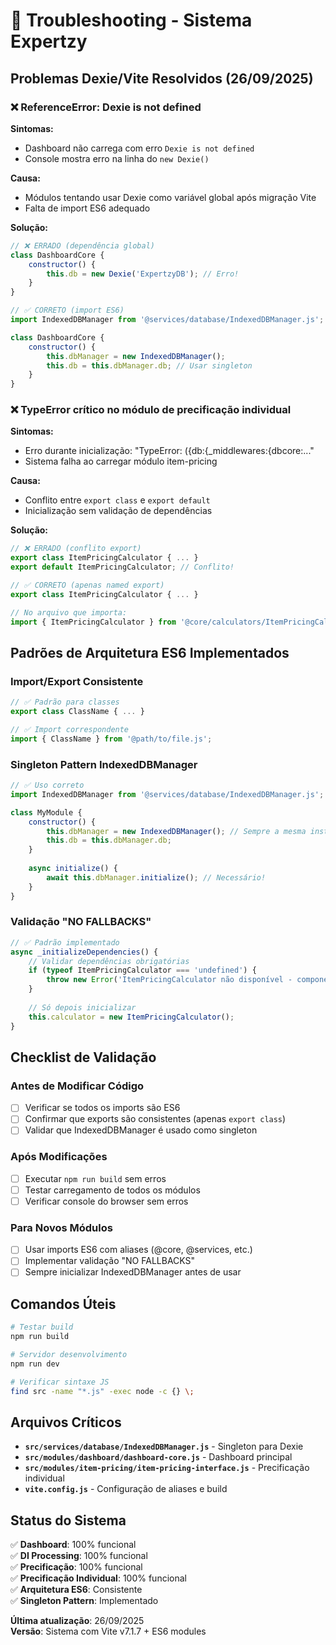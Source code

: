 # 🔧 Troubleshooting - Sistema Expertzy

## Problemas Dexie/Vite Resolvidos (26/09/2025)

### ❌ **ReferenceError: Dexie is not defined**

**Sintomas:**
- Dashboard não carrega com erro `Dexie is not defined`
- Console mostra erro na linha do `new Dexie()`

**Causa:**
- Módulos tentando usar Dexie como variável global após migração Vite
- Falta de import ES6 adequado

**Solução:**
```javascript
// ❌ ERRADO (dependência global)
class DashboardCore {
    constructor() {
        this.db = new Dexie('ExpertzyDB'); // Erro!
    }
}

// ✅ CORRETO (import ES6)
import IndexedDBManager from '@services/database/IndexedDBManager.js';

class DashboardCore {
    constructor() {
        this.dbManager = new IndexedDBManager();
        this.db = this.dbManager.db; // Usar singleton
    }
}
```

### ❌ **TypeError crítico no módulo de precificação individual**

**Sintomas:**
- Erro durante inicialização: "TypeError: ({db:{_middlewares:{dbcore:..."
- Sistema falha ao carregar módulo item-pricing

**Causa:**
- Conflito entre `export class` e `export default`
- Inicialização sem validação de dependências

**Solução:**
```javascript
// ❌ ERRADO (conflito export)
export class ItemPricingCalculator { ... }
export default ItemPricingCalculator; // Conflito!

// ✅ CORRETO (apenas named export)
export class ItemPricingCalculator { ... }

// No arquivo que importa:
import { ItemPricingCalculator } from '@core/calculators/ItemPricingCalculator.js';
```

## Padrões de Arquitetura ES6 Implementados

### **Import/Export Consistente**

```javascript
// ✅ Padrão para classes
export class ClassName { ... }

// ✅ Import correspondente
import { ClassName } from '@path/to/file.js';
```

### **Singleton Pattern IndexedDBManager**

```javascript
// ✅ Uso correto
import IndexedDBManager from '@services/database/IndexedDBManager.js';

class MyModule {
    constructor() {
        this.dbManager = new IndexedDBManager(); // Sempre a mesma instância
        this.db = this.dbManager.db;
    }
    
    async initialize() {
        await this.dbManager.initialize(); // Necessário!
    }
}
```

### **Validação "NO FALLBACKS"**

```javascript
// ✅ Padrão implementado
async _initializeDependencies() {
    // Validar dependências obrigatórias
    if (typeof ItemPricingCalculator === 'undefined') {
        throw new Error('ItemPricingCalculator não disponível - componente obrigatório não carregado');
    }
    
    // Só depois inicializar
    this.calculator = new ItemPricingCalculator();
}
```

## Checklist de Validação

### **Antes de Modificar Código**
- [ ] Verificar se todos os imports são ES6
- [ ] Confirmar que exports são consistentes (apenas `export class`)
- [ ] Validar que IndexedDBManager é usado como singleton

### **Após Modificações**
- [ ] Executar `npm run build` sem erros
- [ ] Testar carregamento de todos os módulos
- [ ] Verificar console do browser sem erros

### **Para Novos Módulos**
- [ ] Usar imports ES6 com aliases (@core, @services, etc.)
- [ ] Implementar validação "NO FALLBACKS"
- [ ] Sempre inicializar IndexedDBManager antes de usar

## Comandos Úteis

```bash
# Testar build
npm run build

# Servidor desenvolvimento
npm run dev

# Verificar sintaxe JS
find src -name "*.js" -exec node -c {} \;
```

## Arquivos Críticos

- **`src/services/database/IndexedDBManager.js`** - Singleton para Dexie
- **`src/modules/dashboard/dashboard-core.js`** - Dashboard principal
- **`src/modules/item-pricing/item-pricing-interface.js`** - Precificação individual
- **`vite.config.js`** - Configuração de aliases e build

## Status do Sistema

✅ **Dashboard**: 100% funcional  
✅ **DI Processing**: 100% funcional  
✅ **Precificação**: 100% funcional  
✅ **Precificação Individual**: 100% funcional  
✅ **Arquitetura ES6**: Consistente  
✅ **Singleton Pattern**: Implementado  

**Última atualização**: 26/09/2025  
**Versão**: Sistema com Vite v7.1.7 + ES6 modules